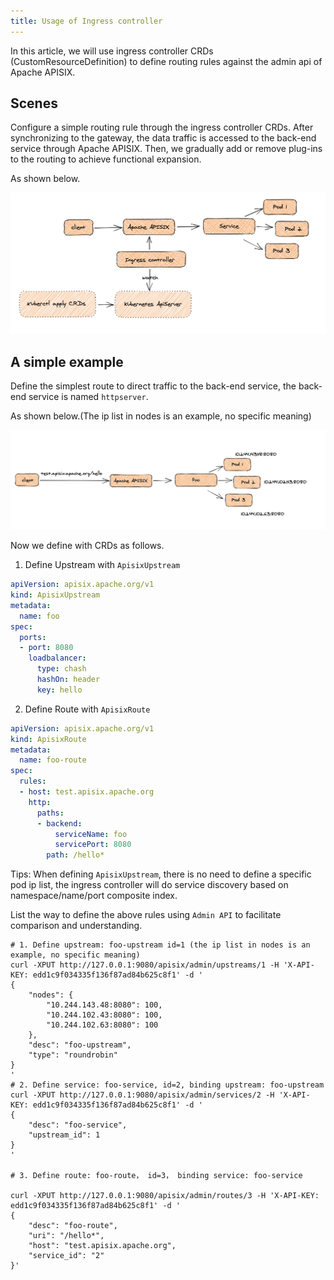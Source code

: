 ```yaml
---
title: Usage of Ingress controller
---
```


<!--
#
# Licensed to the Apache Software Foundation (ASF) under one or more
# contributor license agreements.  See the NOTICE file distributed with
# this work for additional information regarding copyright ownership.
# The ASF licenses this file to You under the Apache License, Version 2.0
# (the "License"); you may not use this file except in compliance with
# the License.  You may obtain a copy of the License at
#
#     http://www.apache.org/licenses/LICENSE-2.0
#
# Unless required by applicable law or agreed to in writing, software
# distributed under the License is distributed on an "AS IS" BASIS,
# WITHOUT WARRANTIES OR CONDITIONS OF ANY KIND, either express or implied.
# See the License for the specific language governing permissions and
# limitations under the License.
#
-->

In this article, we will use ingress controller CRDs (CustomResourceDefinition) to define routing rules against the admin api of Apache APISIX.

## Scenes

Configure a simple routing rule through the ingress controller CRDs. After synchronizing to the gateway, the data traffic is accessed to the back-end service through Apache APISIX. Then, we gradually add or remove plug-ins to the routing to achieve functional expansion.

As shown below.

![scene](../../assets/images/scene.png)

## A simple example

Define the simplest route to direct traffic to the back-end service, the back-end service is named `httpserver`.

As shown below.(The ip list in nodes is an example, no specific meaning)

![first](../../assets/images/first.png)

Now we define with CRDs as follows.

1. Define Upstream with `ApisixUpstream`

```yaml
apiVersion: apisix.apache.org/v1
kind: ApisixUpstream
metadata:
  name: foo
spec:
  ports:
  - port: 8080
    loadbalancer:
      type: chash
      hashOn: header
      key: hello
```

2. Define Route with `ApisixRoute`

```yaml
apiVersion: apisix.apache.org/v1
kind: ApisixRoute
metadata:
  name: foo-route
spec:
  rules:
  - host: test.apisix.apache.org
    http:
      paths:
      - backend:
          serviceName: foo
          servicePort: 8080
        path: /hello*
```

Tips: When defining `ApisixUpstream`, there is no need to define a specific pod ip list, the ingress controller will do service discovery based on namespace/name/port composite index.

List the way to define the above rules using `Admin API` to facilitate comparison and understanding.

```shell
# 1. Define upstream: foo-upstream id=1 (the ip list in nodes is an example, no specific meaning)
curl -XPUT http://127.0.0.1:9080/apisix/admin/upstreams/1 -H 'X-API-KEY: edd1c9f034335f136f87ad84b625c8f1' -d '
{
    "nodes": {
        "10.244.143.48:8080": 100,
        "10.244.102.43:8080": 100,
        "10.244.102.63:8080": 100
    },
    "desc": "foo-upstream",
    "type": "roundrobin"
}
'
# 2. Define service: foo-service, id=2, binding upstream: foo-upstream
curl -XPUT http://127.0.0.1:9080/apisix/admin/services/2 -H 'X-API-KEY: edd1c9f034335f136f87ad84b625c8f1' -d '
{
    "desc": "foo-service",
    "upstream_id": 1
}
'

# 3. Define route: foo-route， id=3， binding service: foo-service

curl -XPUT http://127.0.0.1:9080/apisix/admin/routes/3 -H 'X-API-KEY: edd1c9f034335f136f87ad84b625c8f1' -d '
{
    "desc": "foo-route",
    "uri": "/hello*",
    "host": "test.apisix.apache.org",
    "service_id": "2"
}'
```

